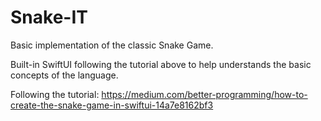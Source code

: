 # Snake-IT

Basic implementation of the classic Snake Game.

Built-in SwiftUI following the tutorial above to help understands the basic concepts of the language.

Following the tutorial: https://medium.com/better-programming/how-to-create-the-snake-game-in-swiftui-14a7e8162bf3

